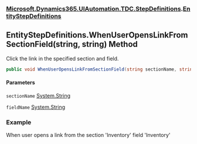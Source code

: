 ### [Microsoft.Dynamics365.UIAutomation.TDC.StepDefinitions](Microsoft.Dynamics365.UIAutomation.TDC.StepDefinitions.md 'Microsoft.Dynamics365.UIAutomation.TDC.StepDefinitions').[EntityStepDefinitions](EntityStepDefinitions.md 'Microsoft.Dynamics365.UIAutomation.TDC.StepDefinitions.EntityStepDefinitions')

## EntityStepDefinitions.WhenUserOpensLinkFromSectionField(string, string) Method

Click the link in the specified section and field.

```csharp
public void WhenUserOpensLinkFromSectionField(string sectionName, string fieldName);
```
#### Parameters

<a name='Microsoft.Dynamics365.UIAutomation.TDC.StepDefinitions.EntityStepDefinitions.WhenUserOpensLinkFromSectionField(string,string).sectionName'></a>

`sectionName` [System.String](https://docs.microsoft.com/en-us/dotnet/api/System.String 'System.String')

<a name='Microsoft.Dynamics365.UIAutomation.TDC.StepDefinitions.EntityStepDefinitions.WhenUserOpensLinkFromSectionField(string,string).fieldName'></a>

`fieldName` [System.String](https://docs.microsoft.com/en-us/dotnet/api/System.String 'System.String')

### Example
When user opens a link from the section 'Inventory' field 'Inventory'